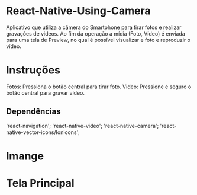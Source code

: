 # React-Native-Using-Camera
Aplicativo que utiliza a câmera do Smartphone para tirar fotos e realizar gravações de videos.
Ao fim da operação a mídia (Foto, Vídeo) é enviada para uma tela de Preview, no qual é possível visualizar e foto e reproduzir o vídeo.

# Instruções

Fotos: Pressiona o botão central para tirar foto.
Video: Pressione e seguro o botão central para gravar vídeo.



## Dependências
'react-navigation';
'react-native-video';
'react-native-camera';
 'react-native-vector-icons/Ionicons';
 
 
 #  Imange
 
 # Tela Principal

